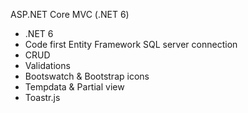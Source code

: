 ASP.NET Core MVC (.NET 6)

- .NET 6
- Code first Entity Framework SQL server connection
- CRUD
- Validations
- Bootswatch & Bootstrap icons
- Tempdata & Partial view
- Toastr.js






